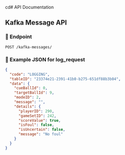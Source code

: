 cd# API Documentation

## Kafka Message API

### 🔸 Endpoint
`POST /kafka-messages/`

### 🔸 Example JSON for log_request
```json
{
  "code": "LOGGING",
  "tableID": "23374e21-2391-41b0-b275-651df88b3b04",
  "data": {
    "cueBallId": 0,
    "targetBallId": 9,
    "modeID": 2,
    "message": "",
    "details": {
      "playerID": 290,
      "gameSetID": 242,
      "scoreValue": true,
      "isFoul": false,
      "isUncertain": false,
      "message": "No foul"
    }
  }
}
